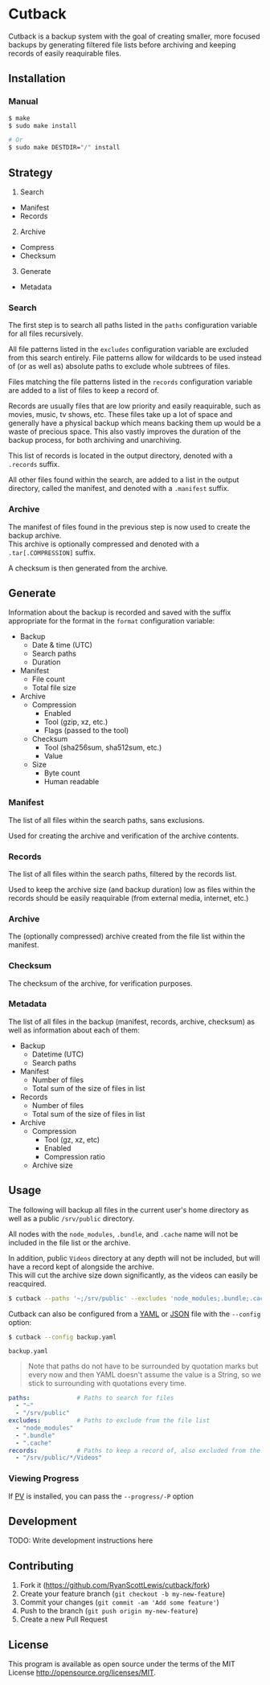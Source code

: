 # Cutback

Cutback is a backup system with the goal of creating smaller, more focused backups by generating
filtered file lists before archiving and keeping records of easily reaquirable files.

## Installation

### Manual

```sh
$ make
$ sudo make install

# Or
$ sudo make DESTDIR="/" install
```

## Strategy

1. Search
  * Manifest
  * Records
2. Archive
  * Compress
  * Checksum
3. Generate
  * Metadata

### Search

The first step is to search all paths listed in the `paths` configuration variable for all files
recursively.

All file patterns listed in the `excludes` configuration variable are excluded from this search
entirely. File patterns allow for wildcards to be used instead of (or as well as) absolute paths to
exclude whole subtrees of files.

Files matching the file patterns listed in the `records` configuration variable are added to a list
of files to keep a record of.

Records are usually files that are low priority and easily reaquirable, such as movies, music, tv
shows, etc. These files take up a lot of space and generally have a physical backup which means
backing them up would be a waste of precious space. This also vastly improves the duration of the
backup process, for both archiving and unarchiving.

This list of records is located in the output directory, denoted with a `.records` suffix.

All other files found within the search, are added to a list in the output directory, called the
manifest, and denoted with a `.manifest` suffix.

### Archive

The manifest of files found in the previous step is now used to create the backup archive.  
This archive is optionally compressed and denoted with a `.tar[.COMPRESSION]` suffix.

A checksum is then generated from the archive.

## Generate

Information about the backup is recorded and saved with the suffix appropriate for the format in the
`format` configuration variable:

* Backup
  * Date & time (UTC)
  * Search paths
  * Duration
* Manifest
  * File count
  * Total file size
* Archive
  * Compression
    * Enabled
    * Tool (gzip, xz, etc.)
    * Flags (passed to the tool)
  * Checksum
    * Tool (sha256sum, sha512sum, etc.)
    * Value
  * Size
    * Byte count
    * Human readable

### Manifest

The list of all files within the search paths, sans exclusions.

Used for creating the archive and verification of the archive contents.

### Records

The list of all files within the search paths, filtered by the records list.

Used to keep the archive size (and backup duration) low as files within the records should be
easily reaquirable (from external media, internet, etc.)

### Archive

The (optionally compressed) archive created from the file list within the manifest.

### Checksum

The checksum of the archive, for verification purposes.

### Metadata

The list of all files in the backup (manifest, records, archive, checksum) as well as information
about each of them:

* Backup
  * Datetime (UTC)
  * Search paths
* Manifest
  * Number of files
  * Total sum of the size of files in list
* Records
  * Number of files
  * Total sum of the size of files in list
* Archive
  * Compression
    * Tool (gz, xz, etc)
    * Enabled
    * Compression ratio
  * Archive size

## Usage

The following will backup all files in the current user's home directory as well as a public
`/srv/public` directory.

All nodes with the `node_modules`, `.bundle`, and `.cache` name will not be included in the file list
or the archive.

In addition, public `Videos` directory at any depth will not be included, but will have a record kept
of alongside the archive.  
This will cut the archive size down significantly, as the videos can easily be reacquired.

```sh
$ cutback --paths '~;/srv/public' --excludes 'node_modules;.bundle;.cache' --records '/srv/public/*/{Songs,Videos}'
```

Cutback can also be configured from a [YAML][yaml] or [JSON][json] file with the `--config` option:

```sh
$ cutback --config backup.yaml
```

`backup.yaml`

> Note that paths do not have to be surrounded by quotation marks but every now and then YAML doesn't
> assume the value is a String, so we stick to surrounding with quotations every time.

```yaml
paths:             # Paths to search for files
  - "~"
  - "/srv/public"
excludes:          # Paths to exclude from the file list
  - "node_modules"
  - ".bundle"
  - ".cache"
records:           # Paths to keep a record of, also excluded from the file list
  - "/srv/public/*/Videos"
```

### Viewing Progress

If [PV][pv] is installed, you can pass the `--progress/-P` option 

## Development

TODO: Write development instructions here

## Contributing

1. Fork it (<https://github.com/RyanScottLewis/cutback/fork>)
2. Create your feature branch (`git checkout -b my-new-feature`)
3. Commit your changes (`git commit -am 'Add some feature'`)
4. Push to the branch (`git push origin my-new-feature`)
5. Create a new Pull Request

## License

This program is available as open source under the terms of the MIT License <http://opensource.org/licenses/MIT>.

[yaml]:     http://yaml.org/
[json]:     http://json.org/
[pv]:       https://ivarch.com/programs/pv.shtml
[progress]: #Viewing-Progress

